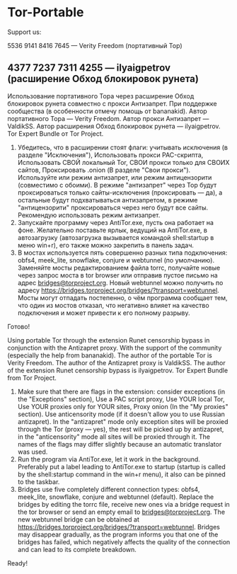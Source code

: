 # Tor-Portable

Support us:

5536 9141 8416 7645 — Verity Freedom (портативный Тор)

4377 7237 7311 4255 — ilyaigpetrov (расширение Обход блокировок рунета)
----
Использование портативного Тора через расширение Обход блокировок рунета совместно с прокси Антизапрет. При поддержке сообщества (в особенности отмечу помощь от bananakid). Автор портативного Тора — Verity Freedom. Автор прокси Антизапрет — ValdikSS. Автор расширения Обход блокировок рунета — ilyaigpetrov. Tor Expert Bundle от Tor Project.

1) Убедитесь, что в расширении стоят флаги: учитывать исключения (в разделе "Исключения"), Использовать прокси PAC-скрипта, Использовать СВОЙ локальный Tor, СВОИ прокси только для СВОИХ сайтов, Проксировать .onion (В разделе "Свои прокси"). Используйте или режим антизапрет, или режим антицензорити (совместимо с обоими). В режиме "антизапрет" через Тор будут проксироваться только сайты-исключения (проксировать — да), а остальные будут подхватываться антизапретом, в режиме "антицензорити" проксироваться через него будут все сайты. Рекомендую использовать режим антизапрет.
2) Запускайте программу через AntiTor.exe, пусть она работает на фоне. Желательно поставьте ярлык, ведущий на AntiTor.exe, в автозагрузку (автозагрузка вызывается командой shell:startup в меню win+r), его также можно закрепить в панель задач.
3) В мостах используется пять совершенно разных типа подключения: obfs4, meek_lite, snowflake, conjure и webtunnel (по умолчанию). Заменяйте мосты редактированием файла torrc, получайте новые через запрос моста в tor browser или отправив пустое письмо на адрес bridges@torproject.org. Новый webtunnel можно получить по адресу https://bridges.torproject.org/bridges/?transport=webtunnel. Мосты могут отпадать постепенно, о чём программа сообщает тем, что один из мостов отказал, что негативно влияет на качество подключения и может привести к его полному разрыву.

Готово!

Using portable Tor through the extension Runet censorship bypass in conjunction with the Antizapret proxy. With the support of the community (especially the help from bananakid). The author of the portable Tor is Verity Freedom. The author of the Antizapret proxy is ValdikSS. The author of the extension Runet censorship bypass is ilyaigpetrov. Tor Expert Bundle from Tor Project.

1) Make sure that there are flags in the extension: consider exceptions (in the "Exceptions" section), Use a PAC script proxy, Use YOUR local Tor, Use YOUR proxies only for YOUR sites, Proxy onion (In the "My proxies" section). Use anticensority mode (if it doesn't allow you to use Russian antizapret). In the "antizapret" mode only exception sites will be proxied through the Tor (proxy — yes), the rest will be picked up by antizapret, in the "anticensority" mode all sites will be proxied through it. The names of the flags may differ slightly because an automatic translator was used.
2) Run the program via AntiTor.exe, let it work in the background. Preferably put a label leading to AntiTor.exe to startup (startup is called by the shell:startup command in the win+r menu), it also can be pinned to the taskbar.
3) Bridges use five completely different connection types: obfs4, meek_lite, snowflake, conjure and webtunnel (default). Replace the bridges by editing the torrc file, receive new ones via a bridge request in the tor browser or send an empty email to bridges@torproject.org. The new webtunnel bridge can be obtained at https://bridges.torproject.org/bridges/?transport=webtunnel. Bridges may disappear gradually, as the program informs you that one of the bridges has failed, which negatively affects the quality of the connection and can lead to its complete breakdown.

Ready!
